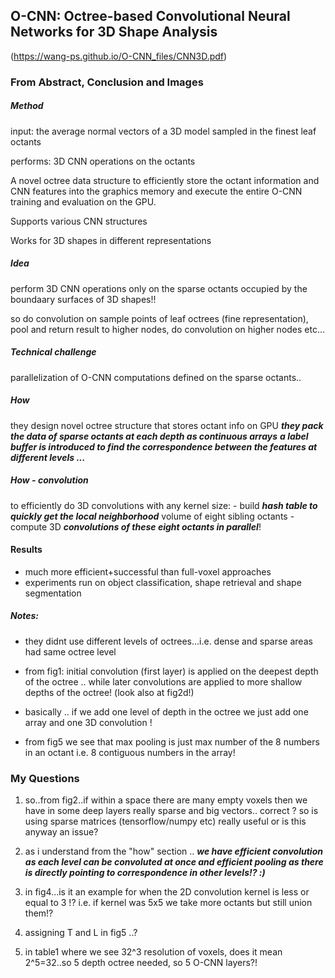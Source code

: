 O-CNN: Octree-based Convolutional Neural Networks for 3D Shape
Analysis
---
(https://wang-ps.github.io/O-CNN_files/CNN3D.pdf)

### From Abstract, Conclusion and Images

##### Method

input:
the average normal vectors of a 3D model sampled in the finest leaf octants

performs:
3D CNN operations on the octants

A novel octree data structure to efficiently store the octant information and CNN features into the graphics memory and execute the entire O-CNN training and evaluation on the GPU.

Supports various CNN structures

Works for 3D shapes in different representations

##### Idea
perform 3D CNN operations only on the sparse octants occupied by the boundaary surfaces of 3D shapes!! 

so do convolution on sample points of leaf octrees (fine representation), pool and return result to higher nodes, do convolution on higher nodes etc... 

##### Technical challenge
parallelization of O-CNN computations defined on the sparse octants..

##### How
they design novel octree structure that stores octant info on GPU 
**_they pack the data of sparse octants at each depth as continuous arrays_**
**_a label buffer is introduced to find the correspondence between the features at different levels ..._** 

##### How - convolution 
to efficiently do 3D convolutions with any kernel size:
    - build _**hash table to quickly get the local neighborhood**_ volume of eight sibling octants
    - compute 3D _**convolutions of these eight octants in parallel**_!

#### Results
- much more efficient+successful than full-voxel approaches
- experiments run on object classification, shape retrieval and shape segmentation

##### Notes:
- they didnt use different levels of octrees...i.e. dense and sparse areas had same octree level

- from fig1: initial convolution (first layer) is applied on the deepest depth of the octree .. while later convolutions are applied to more shallow depths of the octree! (look also at fig2d!)

- basically .. if we add one level of depth in the octree we just add one array and one 3D convolution !

- from fig5 we see that max pooling is just max number of the 8 numbers in an octant i.e. 8 contiguous numbers in the array!

### My Questions

1. so..from fig2..if within a space there are many empty voxels then we have in some deep layers really sparse and big vectors.. correct ? so is using sparse matrices (tensorflow/numpy etc) really useful or is this anyway an issue?

2. as i understand from the "how" section .. _**we have efficient convolution as each level can be convoluted at once and efficient pooling as there is directly pointing to correspondence in other levels!? :)**_

3. in fig4...is it an example for when the 2D convolution kernel is less or equal to 3 !? i.e. if kernel was 5x5 we take more octants but still union them!?

4. assigning T and L in fig5 ..?

5. in table1 where we see 32^3 resolution of voxels, does it mean 2^5=32..so 5 depth octree needed, so 5 O-CNN layers?!

